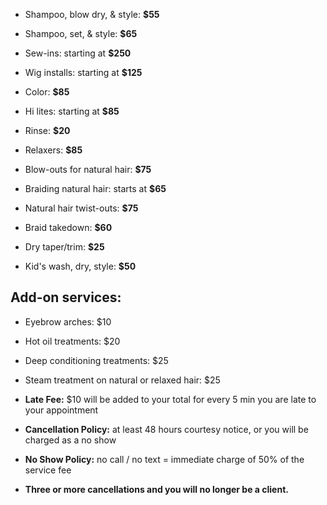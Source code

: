 * Shampoo, blow dry, & style: **$55**
* Shampoo, set, & style: **$65**

* Sew-ins: starting at **$250**
* Wig installs: starting at **$125**
* Color: **$85**
* Hi lites: starting at **$85**
* Rinse: **$20**
* Relaxers: **$85**

* Blow-outs for natural hair: **$75**
* Braiding natural hair: starts at **$65**
* Natural hair twist-outs: **$75**
* Braid takedown: **$60**

* Dry taper/trim: **$25**
* Kid's wash, dry, style: **$50**

## Add-on services:
* Eyebrow arches: $10
* Hot oil treatments: $20
* Deep conditioning treatments: $25
* Steam treatment on natural or relaxed hair: $25

* **Late Fee:** $10 will be added to your total for every 5 min you are late to your appointment
* **Cancellation Policy:** at least 48 hours courtesy notice, or you will be charged as a no show
* **No Show Policy:** no call / no text = immediate charge of 50% of the service fee
* **Three or more cancellations and you will no longer be a client.**
